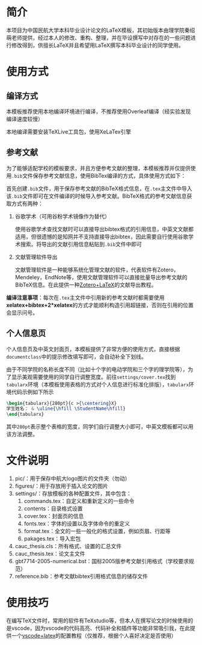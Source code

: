 # 简介

本项目为中国民航大学本科毕业设计论文的LaTeX模板，其初始版本由理学院秦绍萌老师提供，经过本人的修改、重构、整理，并在毕设撰写中对存在的一些问题进行修改得到，供擅长LaTeX并且希望用LaTeX撰写本科毕业设计的同学使用。

# 使用方式

## 编译方式

本模板推荐使用本地编译环境进行编译，不推荐使用Overleaf编译（经实验发现编译速度较慢）

本地编译需要安装TeXLive工具包，使用XeLaTex引擎

## 参考文献

为了能够适配学校的模板要求，并且方便参考文献的整理，本模板推荐并仅提供使用`.bib`文件保存参考文献信息，使用BibTex编译的方式，具体使用方式如下：

首先创建`.bib`文件，用于保存参考文献的BibTeX格式信息，在`.tex`主文件中导入该`.bib`文件即可在文件编译的时候导入参考文献。BibTeX格式的参考文献信息获取方式有两种：

1. 谷歌学术（可用谷粉学术镜像作为替代）

   使用谷歌学术查找文献时可以直接导出bibtex格式的引用信息，中英文文献都适用，但很遗憾的是知网并不支持直接导出bibtex，因此需要自行使用谷歌学术搜索。将导出的文献引用信息粘贴到`.bib`文件中即可

2. 文献管理软件导出

   文献管理软件是一种能够系统化管理文献的软件，代表软件有Zotero，Mendeley，EndNote等，使用文献管理软件可以直接批量导出参考文献的BibTeX信息。在此提供一种[Zotero+LaTeX](https://www.bilibili.com/video/BV1K7411p75F?spm_id_from=333.999.0.0)的文献导出教程。

**编译注意事项**：每次在`.tex`主文件中引用新的参考文献时都需要使用**xelatex+bibtex+2*xelatex**的方式才能顺利构造引用超链接，否则在引用的位置会显示问号。

## 个人信息页

个人信息页及中英文封面页，本模板提供了非常方便的使用方式，直接根据`documentclass`中的提示修改填写即可，会自动补全下划线。

由于不同学院的名称长度不同（比如十个字的电动学院和三个字的理学院等），为了显示美观需要使用的同学自行调整宽度。前往`settings/cover.tex`找到`tabularx`环境（本模板使用表格的方式对个人信息进行标准化排版），`tabularx`环境代码示例如下所示

```tex
\begin{tabularx}{280pt}{c >{\centering}X}
学生姓名： & \uline{\hfill \StudentName\hfill}
\end{tabularx}
```

其中`280pt`表示整个表格的宽度，同学们自行调整大小即可，中英文模板都可以用该方法调整。

# 文件说明

1. pic/：用于保存中航大logo图片的文件夹（勿动）
2. figures/：用于存放用于插入论文的图片
3. settings/：存放模板的各种配置文件，其中包含：
   1. commands.tex：自定义和重新定义的一些命令
   2. contents：目录格式设置
   3. cover.tex：封面页的信息
   4. fonts.tex：字体的设置以及字体命令的重定义
   5. format.tex：全文的一些一般化的格式设置，例如页眉、行距等
   6. pakages.tex：导入宏包
4. cauc_thesis.cls：所有格式、设置的汇总文件
5. cauc_thesis.tex：论文主文件
6. gbt7714-2005-numerical.bst：国标2005版参考文献引用格式（学校要求规范）
7. reference.bib：参考文献bibtex引用格式信息的储存文件

# 使用技巧

在编写TeX文件时，常用的软件有TeXstudio等，但本人在撰写论文的时候使用的是vscode，因为vscode的代码高亮、代码补全和插件等功能非常吸引我，在此提供一个[vscode+latex](https://zhuanlan.zhihu.com/p/166523064)的配置教程（仅推荐，根据个人喜好决定是否使用）